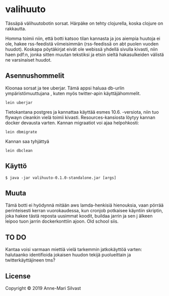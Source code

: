 # valihuuto
Tässäpä välihuutobotin sorsat. Härpäke on tehty clojurella, koska clojure on
 rakkautta. 

Homma toimii niin, että botti katsoo tilan kannasta ja jos aiempia huutoja ei
 ole, hakee rss-feedistä viimeisimmän (rss-feedissä on abt puolen vuoden
  huudot). Koskapa pöytäkirjat eivät ole webissä yhdellä sivulla kivasti, niin haen
  pdf:n, jonka sitten muutan tekstiksi ja etsin sieltä hakasulkeiden välistä ne varsinaiset huudot. 

## Asennushommelit
Kloonaa sorsat ja tee uberjar. Tämä appsi haluaa db-urlin ympäristömuuttujana
, kuten myös twitter-apin käyttäjähommelit.
 ``` 
lein uberjar
```
Tietokantana postgres ja kannattaa käyttää esmes 10.6. -versiota, niin tuo
 flywayn cleankin vielä toimii kivasti. Resources-kansiosta löytyy kannan docker
  devausta varten. Kannan migraatiot voi
  ajaa helpohkosti:

``` 
lein dbmigrate
```
Kannan saa tyhjättyä 

 ``` 
lein dbclean
```
    
## Käyttö


    $ java -jar valihuuto-0.1.0-standalone.jar [args]

## Muuta
Tämä botti ei hyödynnä mitään aws lamda-henkisiä hienouksia, vaan pörrää perinteisesti
kerran vuorokaudessa, kun cronjob potkaisee käyntiin
 skriptin, joka hakee tästä reposta uusimmat koodit, buildaa jarrin ja sen j
 älkeen leipoo tuon jarrin dockerkonttiin ajoon. Old school siis. 

## TO DO

Kantaa voisi varmaan miettiä vielä tarkemmin jatkokäyttöä varten: halutaanko
 identifioida jokaisen huudon tekijä puolueittain ja twitterkäyttäjineen tms?


## License

Copyright © 2019 Anne-Mari Silvast
